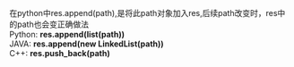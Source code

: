 在python中res.append(path),是将此path对象加入res,后续path改变时，res中的path也会变正确做法  
Python: **res.append(list(path))**  
JAVA: **res.append(new LinkedList(path))**  
C++: **res.push_back(path)**  
